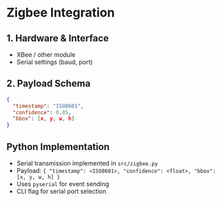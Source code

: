 # Zigbee Integration

## 1. Hardware & Interface
- XBee / other module  
- Serial settings (baud, port)

## 2. Payload Schema
```json
{
  "timestamp": "ISO8601",
  "confidence": 0.85,
  "bbox": [x, y, w, h]
}
```

## Python Implementation

- Serial transmission implemented in `src/zigbee.py`
- Payload: `{ "timestamp": <ISO8601>, "confidence": <float>, "bbox": [x, y, w, h] }`
- Uses `pyserial` for event sending
- CLI flag for serial port selection